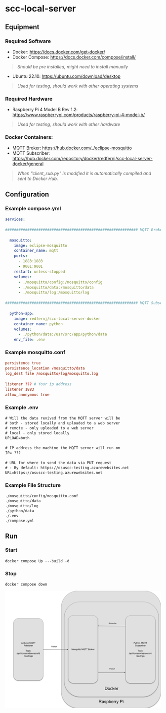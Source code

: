 # scc-local-server

## Equipment

### Required Software
- Docker: https://docs.docker.com/get-docker/
- Docker Compose:  https://docs.docker.com/compose/install/
>*Should be pre installed, might need to install manually*
- Ubuntu 22.10:  https://ubuntu.com/download/desktop
> *Used for testing, should work with other operating systems*

### Required Hardware
- Raspberry Pi 4 Model B Rev 1.2: https://www.raspberrypi.com/products/raspberry-pi-4-model-b/
> *Used for testing, should work with other hardware*

### Docker Containers:
- MQTT Broker: https://hub.docker.com/_/eclipse-mosquitto
- MQTT Subscriber: https://hub.docker.com/repository/docker/redfernj/scc-local-server-docker/general
>*When "client_sub.py" is modified it is automatically compiled and sent to Docker Hub.*

## Configuration

### Example compose.yml
```.yml
services:

############################################################ MQTT Broker

  mosquitto:
    image: eclipse-mosquitto
    container_name: mqtt
    ports:
      - 1883:1883
      - 9001:9001
    restart: unless-stopped
    volumes:
      - ./mosquitto/config:/mosquitto/config
      - ./mosquitto/data:/mosquitto/data
      - ./mosquitto/log:/mosquitto/log

############################################################ MQTT Subscriber

  python-app:
    image: redfernj/scc-local-server-docker
    container_name: python
    volumes:
      - ./python/data:/usr/src/app/python/data
    env_file: .env
```

### Example mosquitto.conf
```.conf
persistence true
persistence_location /mosquitto/data
log_dest file /mosquitto/log/mosquitto.log

listener ??? # Your ip address
listener 1883
allow_anonymous true
```

### Example .env
```.env
# Will the data revived from the MQTT server will be
# both - stored locally and uploaded to a web server
# remote - only uploaded to a web server
# local - only stored locally
UPLOAD=both

# IP address the machine the MQTT server will run on
IP= ???

# URL for where to send the data via PUT request
# - By default: https://osuscc-testing.azurewebsites.net
URL=https://osuscc-testing.azurewebsites.net
```

### Example File Structure
```
./mosquitto/config/mosquitto.conf
./mosquitto/data
./mosquitto/log
./python/data
./.env
./compose.yml
```
## Run

### Start
```
docker compose Up ---build -d
```

### Stop
```
docker compose down
```

<img src="./scc-local-server-diagram.svg">
